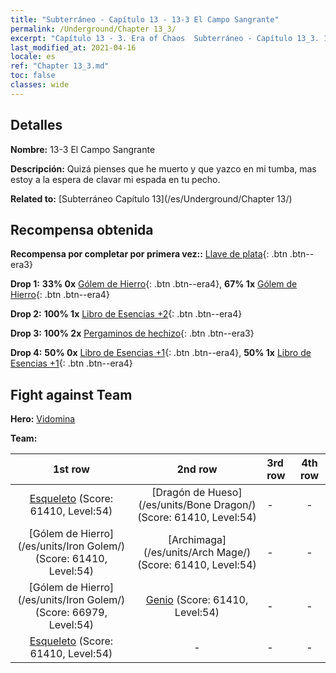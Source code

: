 ```yaml
---
title: "Subterráneo - Capítulo 13 - 13-3 El Campo Sangrante"
permalink: /Underground/Chapter 13_3/
excerpt: "Capítulo 13 - 3. Era of Chaos  Subterráneo - Capítulo 13_3. 13-3 El Campo Sangrante"
last_modified_at: 2021-04-16
locale: es
ref: "Chapter 13_3.md"
toc: false
classes: wide
---
```


## Detalles

 **Nombre:** 13-3 El Campo Sangrante

 **Descripción:** Quizá pienses que he muerto y que yazco en mi tumba, mas estoy a la espera de clavar mi espada en tu pecho.

 **Related to:** [Subterráneo Capítulo 13](/es/Underground/Chapter 13/)

## Recompensa obtenida

 **Recompensa por completar por primera vez::** [Llave de plata](/es/Items/con_693/){: .btn .btn--era3}

 **Drop 1:** **33% 0x** [Gólem de Hierro](/es/Items/unt_237/){: .btn .btn--era4}, **67% 1x** [Gólem de Hierro](/es/Items/unt_237/){: .btn .btn--era4}

 **Drop 2:** **100% 1x** [Libro de Esencias +2](/es/Items/mat_53/){: .btn .btn--era4}

 **Drop 3:** **100% 2x** [Pergaminos de hechizo](/es/Items/con_694/){: .btn .btn--era3}

 **Drop 4:** **50% 0x** [Libro de Esencias +1](/es/Items/mat_46/){: .btn .btn--era4}, **50% 1x** [Libro de Esencias +1](/es/Items/mat_46/){: .btn .btn--era4}


## Fight against Team
 **Hero:** [Vidomina](/es/heroes/Vidomina/)

 **Team:**


  | 1st row | 2nd row | 3rd row | 4th row |
  |:----:|:----:|:----|:----:|
  | [Esqueleto](/es/units/Skeleton/) (Score: 61410, Level:54)  | [Dragón de Hueso](/es/units/Bone Dragon/) (Score: 61410, Level:54)  | - | - |
  | [Gólem de Hierro](/es/units/Iron Golem/) (Score: 61410, Level:54)  | [Archimaga](/es/units/Arch Mage/) (Score: 61410, Level:54)  | - | - |
  | [Gólem de Hierro](/es/units/Iron Golem/) (Score: 66979, Level:54)  | [Genio](/es/units/Genie/) (Score: 61410, Level:54)  | - | - |
  | [Esqueleto](/es/units/Skeleton/) (Score: 61410, Level:54)  | - | - | - |


